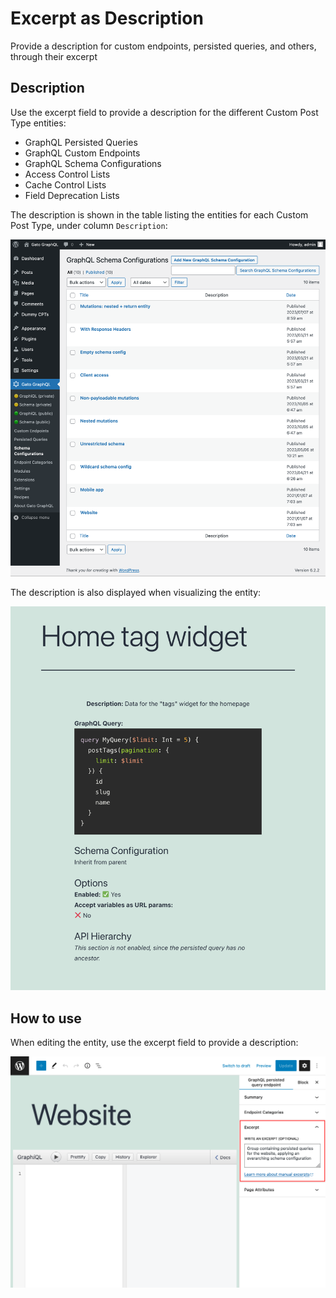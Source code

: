 # Excerpt as Description

Provide a description for custom endpoints, persisted queries, and others, through their excerpt

## Description

Use the excerpt field to provide a description for the different Custom Post Type entities:

- GraphQL Persisted Queries
- GraphQL Custom Endpoints
- GraphQL Schema Configurations
- Access Control Lists
- Cache Control Lists
- Field Deprecation Lists

The description is shown in the table listing the entities for each Custom Post Type, under column `Description`:

<div class="img-width-1024" markdown=1>

![Schema configurations with description](../../images/schema-configurations-page.png "Schema configurations with description")

</div>

The description is also displayed when visualizing the entity:

![Persisted query source with description](../../images/persisted-query-source.png "Persisted query source with description")

## How to use

When editing the entity, use the excerpt field to provide a description:

![Excerpt as description](../../images/excerpt-as-description.png "Excerpt as description")

